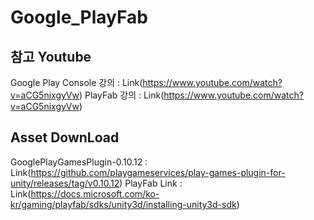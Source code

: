 # Google_PlayFab

## 참고 Youtube
Google Play Console 강의 : Link(https://www.youtube.com/watch?v=aCG5nixgyVw)
PlayFab 강의 : Link(https://www.youtube.com/watch?v=aCG5nixgyVw)

## Asset DownLoad
GooglePlayGamesPlugin-0.10.12 : Link(https://github.com/playgameservices/play-games-plugin-for-unity/releases/tag/v0.10.12)
PlayFab Link : Link(https://docs.microsoft.com/ko-kr/gaming/playfab/sdks/unity3d/installing-unity3d-sdk)
